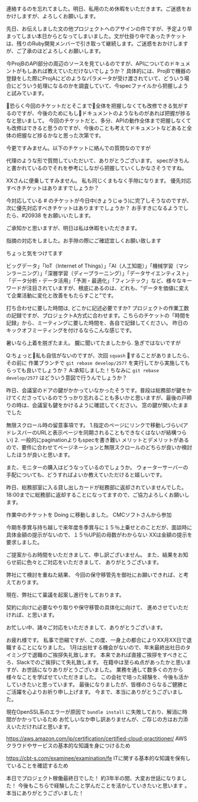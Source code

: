 連絡するのを忘れてました。明日、私用のため休暇をいただきます。ご迷惑をおかけしますが、よろしくお願いします。

先日、お伝えしました文の他プロジェクトへのアサインの件ですが、予定より早まってしまい本日からとなってしまいました。文が仕掛り中であったチケットは、残りのRuby開発メンバーで引き取って継続します。ご迷惑をおかけしますが、ご了承のほどよろしくお願いします。

今ProjBのAPI部分の周辺のソースを見ているのですが、APIについてのドキュメントがもしあれば教えていただけないでしょうか？
具体的には、ProjBで機器の登録をした際にProjAにどのようなパラメータが受け渡されていて、どういう場合にどういう処理になるのかを調査していて、今specファイルから把握しようと試みています。

恐らく今回のチケットだとそこまで全体を把握しなくても改修できる気がするのですが、今後のためにもしドキュメントのようなものがあれば把握が捗るなと思いまして。
今回のチケットだと、多分、APIの動作全体まで把握しなくても改修はできると思うのですが、今後のことも考えてドキュメントなどあると全体の把握など捗るかなと思った次第です。

今更ですみません。以下のチケットに絡んでの質問なのですが

代理のような形で質問していただいて、ありがとうございます。
specがきちんと書かれているのでそれを参考にしながら把握していくしかなさそうですね。

XXさんに便乗してすみません。
私も同じくまもなく手隙になります。
優先対応すべきチケットはありますでしょうか？

今対応している # のチケットが今日中(きょうじゅう)に完了しそうなのですが、
次に優先対応すべきチケットはありますでしょうか？
お手すきになるようでしたら、#20938 をお願いいたします。

ご承知かと思いますが、明日は私は休暇をいただきます。

指摘の対応をしました。お手隙の際にご確認宜しくお願い致します

ちょっと気をつけてます

ビッグデータ」「IoT（Internet of Things）」「AI（人工知能）」「機械学習（マシンラーニング）」「深層学習（ディープラーニング）」「データサイエンティスト」「データ分析・データ活用」「予測・最適化」「フィンテック」など、様々なキーワードが注目されていますが、根底にあるのは、どれも、“データを価値に変えて企業活動に変化と改善をもたらすこと”です。

打ち合わせに要した時間は, どこかに記述必要ですか?
プロジェクトの作業工数の記録ですが、プロジェクトA方式に合わせます。こちらのチケットの「時間を記録」から、ミーティングに要した時間を、各自で記録してください。
昨日のキックオフミーティングを付けるならこんな感じです。

暑いなら上着を脱ぎたまえ。
朧に聞いてたましたから.
急ぎではないですが

Q:ちょっと私も自信がないのですが、次回 `squash` することがありましたら、その前に 作業ブランチで `git rebase develop/2577` を実行してから実施してもらっても良いでしょうか？
A:承知しました！ちなみに `git rebase develop/2577` はどういう意図で行うんでしょうか？

昨日、会議室のドアの鍵がかかっていなかったそうです。普段は総務部が鍵をかけてくださっているのでうっかり忘れることも多いかと思いますが、最後の戸締りの時は、会議室も鍵をかけるように確認してください。
窓の鍵が開いたままでした

無限スクロール時の留意事項です。
1.指定のページにリンクで移動しづらい(アドレスバーのURLと表示ページを同期されることもできなくはないが結構つらい)
2. 一般的にpaginationよりもspecを書き難い
メリットとデメリットがあるので、要件に合わせてページネーションと無限スクロールのどちらが良いか検討したほうが良いと思います。

また、モニターの購入はどうなっているのでしょうか。
ウォーターサーバーの手配についても、どうすればよいか教えていただけると嬉しいです。

昨日、総務部室に入る貸し出しカードが総務部に返却されていませんでした。18:00までに総務部に返却することになってますので、ご協力よろしくお願いします。


作業中のチケットを Doing に移動しました。
CMCソフトさんから参加

今期冬季賞与持ち越しで来年度冬季賞与に１５％上乗せとのことだが、面談時に具体金額の提示がないので、１５％UP前の母数がわからない
XXは金額の提示を要求しました。


ご提案からお時間をいただきまして、申し訳ございません。
また、結果をお知らせ前に色々とご対応をいただきまして、
ありがとうございます。

弊社にて検討を重ねた結果、
今回の保守移管先を御社にお願いできれば、と考えております。

現在、弊社にて稟議を起案し進行をしております。

契約に向けに必要なやり取りや保守移管の具体化に向けて、
進めさせていただければ、と思います。

お忙しい中、諸々ご対応をいただきまして、ありがとうございます。

お疲れ様です。
私事で恐縮ですが、この度、一身上の都合によりXX月XX日で退職することになりました。
1月は出社する機会がないので、年末最終出社日のタイミングで退職のご挨拶失礼致します。
本来であれば直接ご挨拶をすべきところ、Slackでのご挨拶にて失礼致します。
在籍中は至らぬ点があったかと思いますが、お世話になりありがとうございました。
業務を通して数多くの方から様々なことを学ばせていただきました。
この会社で培った経験を、今後も活かしていきたいと思っています。
最後になりましたが、皆様のさらなるご健勝とご活躍を心よりお祈り申し上げます。
今まで、本当にありがとうございました。

現在OpenSSL系のエラーが原因で `bundle install` に失敗しており、解消に時間がかかっているため
お忙しいなか申し訳ありませんが、ご存じの方はお力添えいただければと思います。

https://aws.amazon.com/jp/certification/certified-cloud-practitioner/
AWS クラウドやサービスの基本的な知識を身につけるため

https://cbt-s.com/examinee/examination/fe
ITに関する基本的な知識を保有していることを確認するため

本日でプロジェクト稼働最終日でした！
約3年半の間、大変お世話になりました！
今後もこちらで経験したこと学んだことを活かしていきたいと思います 。
本当にありがとうございました！
